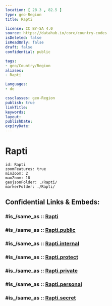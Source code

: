 ```yaml
---
location: [ 28.3 , 82.5 ] 
type: geo-Region
title: Rapti

license: CC BY-SA 4.0
source: https://datahub.io/core/country-codes
isDeleted: false
isReadOnly: false
draft: false
confidential: public

tags:
- geo/Country/Region
aliases:
- Rapti

Languages:
- de

cssclasses: geo-Region
publish: true
linkTitle: 
keywords: 
layout: 
publishDate: 
expiryDate: 
---
```


# Rapti

```leaflet
id: Rapti
zoomFeatures: true 
minZoom: 2 
maxZoom: 18
geojsonFolder: ./Rapti/
markerFolder: ./Rapti/
```


## Confidential Links & Embeds: 

### #is_/same_as :: [Rapti](/_Standards/Earth/Continent/Asia/Asia~South/Nepal/Regions~Nepal/Nepal~Mid-West/counties~Mid-Western/Rapti.md) 

### #is_/same_as :: [Rapti.public](/_public/Earth/Continent/Asia/Asia~South/Nepal/Regions~Nepal/Nepal~Mid-West/counties~Mid-Western/Rapti.public.md) 

### #is_/same_as :: [Rapti.internal](/_internal/Earth/Continent/Asia/Asia~South/Nepal/Regions~Nepal/Nepal~Mid-West/counties~Mid-Western/Rapti.internal.md) 

### #is_/same_as :: [Rapti.protect](/_protect/Earth/Continent/Asia/Asia~South/Nepal/Regions~Nepal/Nepal~Mid-West/counties~Mid-Western/Rapti.protect.md) 

### #is_/same_as :: [Rapti.private](/_private/Earth/Continent/Asia/Asia~South/Nepal/Regions~Nepal/Nepal~Mid-West/counties~Mid-Western/Rapti.private.md) 

### #is_/same_as :: [Rapti.personal](/_personal/Earth/Continent/Asia/Asia~South/Nepal/Regions~Nepal/Nepal~Mid-West/counties~Mid-Western/Rapti.personal.md) 

### #is_/same_as :: [Rapti.secret](/_secret/Earth/Continent/Asia/Asia~South/Nepal/Regions~Nepal/Nepal~Mid-West/counties~Mid-Western/Rapti.secret.md)

